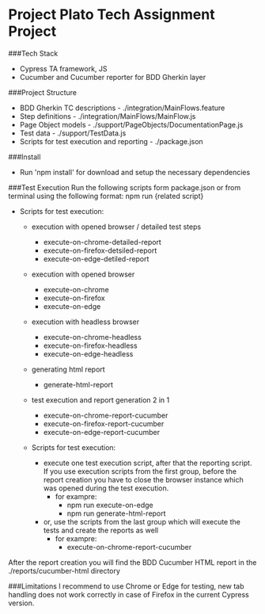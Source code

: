 # Project Plato Tech Assignment Project

###Tech Stack
 - Cypress TA framework, JS
 - Cucumber and Cucumber reporter for BDD Gherkin layer

###Project Structure
 - BDD Gherkin TC descriptions - ./integration/MainFlows.feature
 - Step definitions - ./integration/MainFlows/MainFlow.js
 - Page Object models - ./support/PageObjects/DocumentationPage.js
 - Test data - ./support/TestData.js
 - Scripts for test execution and reporting - ./package.json

###Install
 - Run 'npm install' for download and setup the necessary dependencies

###Test Execution
Run the following scripts form package.json or from terminal using the following format:
npm run {related script}

 - Scripts for test execution:
   - execution with opened browser / detailed test steps 
     - execute-on-chrome-detailed-report 
     - execute-on-firefox-detsiled-report 
     - execute-on-edge-detiled-report 
     
   - execution with opened browser
     - execute-on-chrome
     - execute-on-firefox
     - execute-on-edge
     
   - execution with headless browser
     - execute-on-chrome-headless
     - execute-on-firefox-headless
     - execute-on-edge-headless
     
   - generating html report 
     - generate-html-report
     
   - test execution and report generation 2 in 1
     - execute-on-chrome-report-cucumber
     - execute-on-firefox-report-cucumber
     - execute-on-edge-report-cucumber

   - Scripts for test execution:
     - execute one test execution script, after that the reporting script. If you use execution scripts from the first group, before the report creation you have to close the browser instance which was opened during the test execution.
       - for exampre:
         - npm run execute-on-edge
         - npm run generate-html-report
     - or, use the scripts from the last group which will execute the tests and create the reports as well
       - for exampre:
           - execute-on-chrome-report-cucumber

After the report creation you will find the BDD Cucumber HTML report in the ./reports/cucumber-html directory

###Limitations
I recommend to use Chrome or Edge for testing, new tab handling does not work correctly in case of Firefox in the current Cypress version.